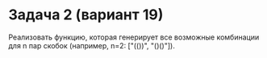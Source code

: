 # Задача 2 (вариант 19)

Реализовать функцию, которая генерирует все возможные комбинации для n пар скобок (например, n=2: ["(())", "()()"]).
